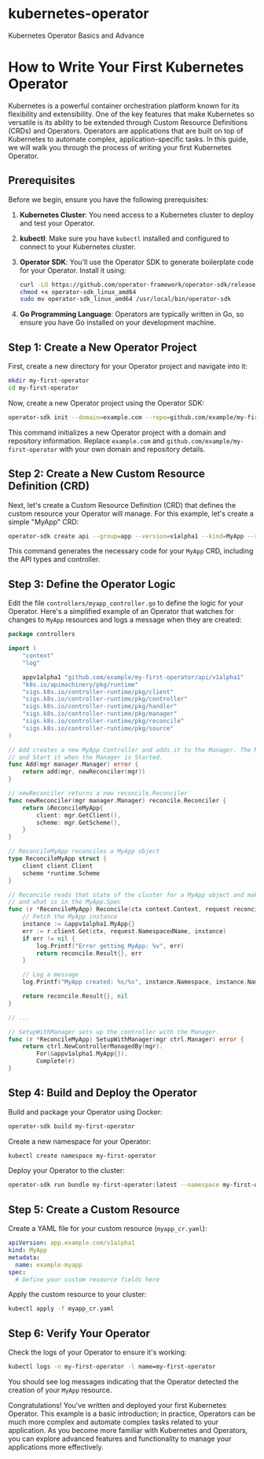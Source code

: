 # kubernetes-operator
Kubernetes Operator Basics and Advance

# How to Write Your First Kubernetes Operator

Kubernetes is a powerful container orchestration platform known for its flexibility and extensibility. One of the key features that make Kubernetes so versatile is its ability to be extended through Custom Resource Definitions (CRDs) and Operators. Operators are applications that are built on top of Kubernetes to automate complex, application-specific tasks. In this guide, we will walk you through the process of writing your first Kubernetes Operator.

## Prerequisites

Before we begin, ensure you have the following prerequisites:

1. **Kubernetes Cluster**: You need access to a Kubernetes cluster to deploy and test your Operator.

2. **kubectl**: Make sure you have `kubectl` installed and configured to connect to your Kubernetes cluster.

3. **Operator SDK**: You'll use the Operator SDK to generate boilerplate code for your Operator. Install it using:

   ```bash
   curl -LO https://github.com/operator-framework/operator-sdk/releases/latest/download/operator-sdk_linux_amd64
   chmod +x operator-sdk_linux_amd64
   sudo mv operator-sdk_linux_amd64 /usr/local/bin/operator-sdk
   ```

4. **Go Programming Language**: Operators are typically written in Go, so ensure you have Go installed on your development machine.

## Step 1: Create a New Operator Project

First, create a new directory for your Operator project and navigate into it:

```bash
mkdir my-first-operator
cd my-first-operator
```

Now, create a new Operator project using the Operator SDK:

```bash
operator-sdk init --domain=example.com --repo=github.com/example/my-first-operator
```

This command initializes a new Operator project with a domain and repository information. Replace `example.com` and `github.com/example/my-first-operator` with your own domain and repository details.

## Step 2: Create a New Custom Resource Definition (CRD)

Next, let's create a Custom Resource Definition (CRD) that defines the custom resource your Operator will manage. For this example, let's create a simple "MyApp" CRD:

```bash
operator-sdk create api --group=app --version=v1alpha1 --kind=MyApp --resource=true --controller=true
```

This command generates the necessary code for your `MyApp` CRD, including the API types and controller.

## Step 3: Define the Operator Logic

Edit the file `controllers/myapp_controller.go` to define the logic for your Operator. Here's a simplified example of an Operator that watches for changes to `MyApp` resources and logs a message when they are created:

```go
package controllers

import (
	"context"
	"log"

	appv1alpha1 "github.com/example/my-first-operator/api/v1alpha1"
	"k8s.io/apimachinery/pkg/runtime"
	"sigs.k8s.io/controller-runtime/pkg/client"
	"sigs.k8s.io/controller-runtime/pkg/controller"
	"sigs.k8s.io/controller-runtime/pkg/handler"
	"sigs.k8s.io/controller-runtime/pkg/manager"
	"sigs.k8s.io/controller-runtime/pkg/reconcile"
	"sigs.k8s.io/controller-runtime/pkg/source"
)

// Add creates a new MyApp Controller and adds it to the Manager. The Manager will set fields on the Controller
// and Start it when the Manager is Started.
func Add(mgr manager.Manager) error {
	return add(mgr, newReconciler(mgr))
}

// newReconciler returns a new reconcile.Reconciler
func newReconciler(mgr manager.Manager) reconcile.Reconciler {
	return &ReconcileMyApp{
		client: mgr.GetClient(),
		scheme: mgr.GetScheme(),
	}
}

// ReconcileMyApp reconciles a MyApp object
type ReconcileMyApp struct {
	client client.Client
	scheme *runtime.Scheme
}

// Reconcile reads that state of the cluster for a MyApp object and makes changes based on the state read
// and what is in the MyApp.Spec
func (r *ReconcileMyApp) Reconcile(ctx context.Context, request reconcile.Request) (reconcile.Result, error) {
	// Fetch the MyApp instance
	instance := &appv1alpha1.MyApp{}
	err := r.client.Get(ctx, request.NamespacedName, instance)
	if err != nil {
		log.Printf("Error getting MyApp: %v", err)
		return reconcile.Result{}, err
	}

	// Log a message
	log.Printf("MyApp created: %s/%s", instance.Namespace, instance.Name)

	return reconcile.Result{}, nil
}

// ...

// SetupWithManager sets up the controller with the Manager.
func (r *ReconcileMyApp) SetupWithManager(mgr ctrl.Manager) error {
	return ctrl.NewControllerManagedBy(mgr).
		For(&appv1alpha1.MyApp{}).
		Complete(r)
}
```

## Step 4: Build and Deploy the Operator

Build and package your Operator using Docker:

```bash
operator-sdk build my-first-operator
```

Create a new namespace for your Operator:

```bash
kubectl create namespace my-first-operator
```

Deploy your Operator to the cluster:

```bash
operator-sdk run bundle my-first-operator:latest --namespace my-first-operator
```

## Step 5: Create a Custom Resource

Create a YAML file for your custom resource (`myapp_cr.yaml`):

```yaml
apiVersion: app.example.com/v1alpha1
kind: MyApp
metadata:
  name: example-myapp
spec:
  # Define your custom resource fields here
```

Apply the custom resource to your cluster:

```bash
kubectl apply -f myapp_cr.yaml
```

## Step 6: Verify Your Operator

Check the logs of your Operator to ensure it's working:

```bash
kubectl logs -n my-first-operator -l name=my-first-operator
```

You should see log messages indicating that the Operator detected the creation of your `MyApp` resource.

Congratulations! You've written and deployed your first Kubernetes Operator. This example is a basic introduction; in practice, Operators can be much more complex and automate complex tasks related to your application. As you become more familiar with Kubernetes and Operators, you can explore advanced features and functionality to manage your applications more effectively.
